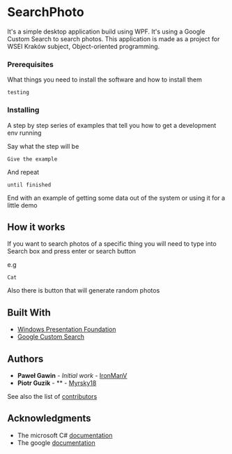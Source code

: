 # SearchPhoto

It's a simple desktop application build using WPF. It's using a Google Custom Search to search photos. This application is made as a project for WSEI Kraków subject, Object-oriented programming.

### Prerequisites

What things you need to install the software and how to install them

```
testing
```

### Installing

A step by step series of examples that tell you how to get a development env running

Say what the step will be

```
Give the example
```

And repeat

```
until finished
```

End with an example of getting some data out of the system or using it for a little demo

## How it works

If you want to search photos of a specific thing you will need to type into Search box and press enter or search button

e.g
```
Cat
```
Also there is button that will generate random photos

## Built With

* [Windows Presentation Foundation](https://docs.microsoft.com/en-us/visualstudio/designers/getting-started-with-wpf?view=vs-2019)
* [Google Custom Search](https://developers.google.com/custom-search/docs/tutorial/introduction)
 
## Authors

* **Paweł Gawin** - *Initial work* - [IronManV](https://github.com/IronManV)
* **Piotr Guzik** - ** - [Myrsky18](https://github.com/Myrsky18)

See also the list of [contributors](https://github.com/IronManV/SearchPhoto/graphs/contributors)

## Acknowledgments

* The microsoft C# [documentation](https://docs.microsoft.com/en-us/dotnet/csharp/)
* The google [documentation](https://developers.google.com/custom-search/docs/overview)
